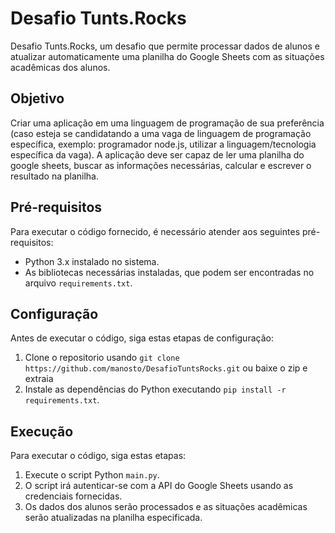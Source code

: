 # Desafio Tunts.Rocks
 Desafio Tunts.Rocks, um desafio que permite processar dados de alunos e atualizar automaticamente uma planilha do Google Sheets com as situações acadêmicas dos alunos.

## Objetivo
Criar uma aplicação em uma linguagem de programação de sua preferência (caso esteja se  candidatando a uma vaga de linguagem de programação específica, exemplo: programador  node.js, utilizar a linguagem/tecnologia específica da vaga). A aplicação deve ser capaz de ler  uma planilha do google sheets, buscar as informações necessárias, calcular e escrever o  resultado na planilha. 

## Pré-requisitos
Para executar o código fornecido, é necessário atender aos seguintes pré-requisitos:
- Python 3.x instalado no sistema.
- As bibliotecas necessárias instaladas, que podem ser encontradas no arquivo `requirements.txt`.

## Configuração
Antes de executar o código, siga estas etapas de configuração:
1. Clone o repositorio usando `git clone https://github.com/manosto/DesafioTuntsRocks.git` ou baixe o zip e extraia
2. Instale as dependências do Python executando `pip install -r requirements.txt`.


## Execução
Para executar o código, siga estas etapas:
1. Execute o script Python `main.py`.
2. O script irá autenticar-se com a API do Google Sheets usando as credenciais fornecidas.
3. Os dados dos alunos serão processados e as situações acadêmicas serão atualizadas na planilha especificada.

